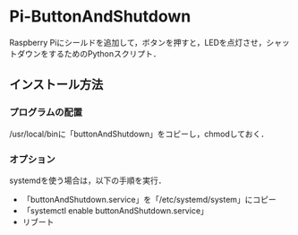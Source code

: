 # Pi-ButtonAndShutdown

Raspberry Piにシールドを追加して，ボタンを押すと，LEDを点灯させ，シャットダウンをするためのPythonスクリプト．


## インストール方法

### プログラムの配置
/usr/local/binに「buttonAndShutdown」をコピーし，chmodしておく．

### オプション
systemdを使う場合は，以下の手順を実行．

* 「buttonAndShutdown.service」を「/etc/systemd/system」にコピー
* 「systemctl enable buttonAndShutdown.service」
* リブート
